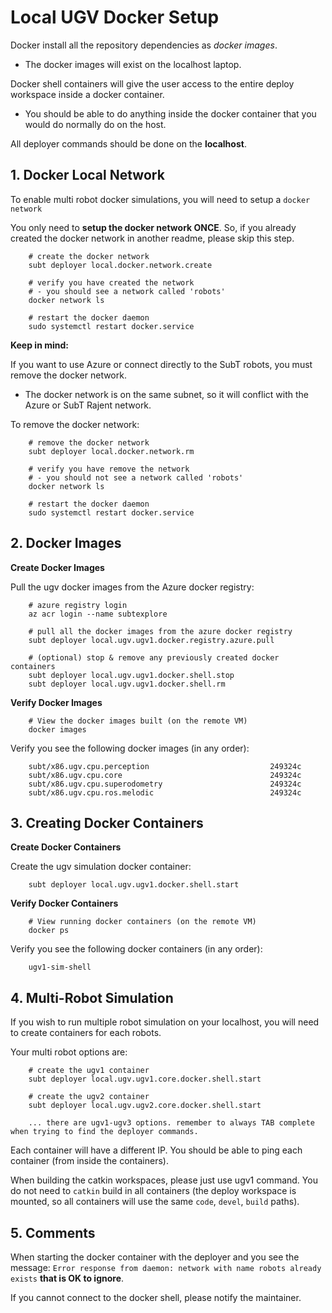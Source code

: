 # Local UGV Docker Setup

Docker install all the repository dependencies as *docker images*.

- The docker images will exist on the localhost laptop.

Docker shell containers will give the user access to the entire deploy workspace inside a docker container.

- You should be able to do anything inside the docker container that you would do normally do on the host.

All deployer commands should be done on the **localhost**.

## 1. Docker Local Network

To enable multi robot docker simulations, you will need to setup a `docker network`

You only need to **setup the docker network ONCE**. So, if you already created the docker network in another readme, please skip this step.

        # create the docker network
        subt deployer local.docker.network.create

        # verify you have created the network
        # - you should see a network called 'robots'
        docker network ls

        # restart the docker daemon
        sudo systemctl restart docker.service

**Keep in mind:**

If you want to use Azure or connect directly to the SubT robots, you must remove the docker network.

- The docker network is on the same subnet, so it will conflict with the Azure or SubT Rajent network.

To remove the docker network:

        # remove the docker network
        subt deployer local.docker.network.rm

        # verify you have remove the network
        # - you should not see a network called 'robots'
        docker network ls

        # restart the docker daemon
        sudo systemctl restart docker.service

## 2. Docker Images

**Create Docker Images**

Pull the ugv docker images from the Azure docker registry:

        # azure registry login
        az acr login --name subtexplore

        # pull all the docker images from the azure docker registry
        subt deployer local.ugv.ugv1.docker.registry.azure.pull

        # (optional) stop & remove any previously created docker containers
        subt deployer local.ugv.ugv1.docker.shell.stop
        subt deployer local.ugv.ugv1.docker.shell.rm

**Verify Docker Images**

        # View the docker images built (on the remote VM)
        docker images

Verify you see the following docker images (in any order):

        subt/x86.ugv.cpu.perception                           249324c
        subt/x86.ugv.cpu.core                                 249324c
        subt/x86.ugv.cpu.superodometry                        249324c
        subt/x86.ugv.cpu.ros.melodic                          249324c

## 3. Creating Docker Containers

**Create Docker Containers**

Create the ugv simulation docker container:

        subt deployer local.ugv.ugv1.docker.shell.start

**Verify Docker Containers**

        # View running docker containers (on the remote VM)
        docker ps

Verify you see the following docker containers (in any order):

        ugv1-sim-shell

## 4. Multi-Robot Simulation

If you wish to run multiple robot simulation on your localhost, you will need to create containers for each robots.

Your multi robot options are:

        # create the ugv1 container
        subt deployer local.ugv.ugv1.core.docker.shell.start

        # create the ugv2 container
        subt deployer local.ugv.ugv2.core.docker.shell.start

        ... there are ugv1-ugv3 options. remember to always TAB complete when trying to find the deployer commands.

Each container will have a different IP. You should be able to ping each container (from inside the containers).

When building the catkin workspaces, please just use ugv1 command. You do not need to `catkin` build in all containers (the deploy workspace is mounted, so all containers will use the same `code`, `devel`, `build` paths).

## 5. Comments

When starting the docker container with the deployer and you see the message: `Error response from daemon: network with name robots already exists` **that is OK to ignore**.

If you cannot connect to the docker shell, please notify the maintainer.
